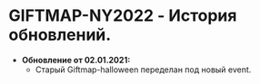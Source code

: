 # GIFTMAP-NY2022 - История обновлений.
* **Обновление от 02.01.2021:**
  * Старый Giftmap-halloween переделан под новый event.
